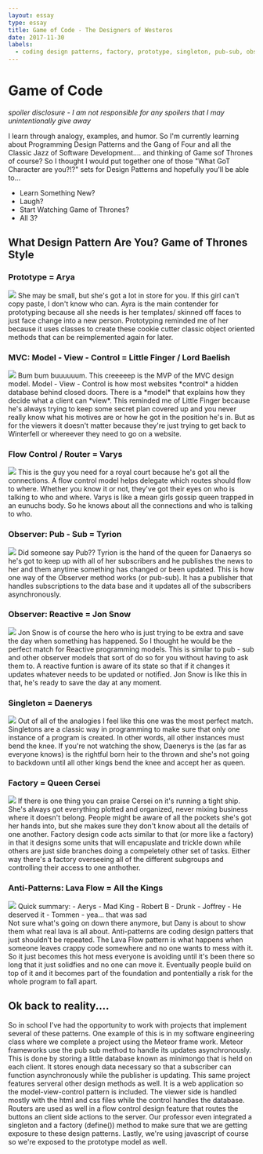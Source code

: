 ```yaml
---
layout: essay
type: essay
title: Game of Code - The Designers of Westeros
date: 2017-11-30
labels:
  - coding design patterns, factory, prototype, singleton, pub-sub, observer, gof, gang of four
---
```

# Game of Code
*spoiler disclosure - I am not responsible for any spoilers that I may unintentionally give away* 

I learn through analogy, examples, and humor. So I'm currently learning about Programming Design Patterns and the Gang of Four and all the Classic Jazz of Software Development.... and thinking of Game sof Thrones of course? So I thought I would put together one of those "What GoT Character are you?!?" sets for Design Patterns and hopefully you'll be able to... 
- Learn Something New? 
- Laugh? 
- Start Watching Game of Thrones? 
- All 3? 

## What Design Pattern Are You? Game of Thrones Style

### Prototype = Arya
<img class="ui small left floated rounded image" src="http://www.newstalk.com/content/000/images/000147/151623_54_news_hub_137623_656x500.jpg">
She may be small, but she's got a lot in store for you. If this girl can't copy paste, I don't know who can. Ayra is the main contender for prototyping because all she needs is her templates/ skinned off faces to just face change into a new person. Prototyping reminded me of her because it uses classes to create these cookie cutter classic object oriented methods that can be reimplemented again for later. 

### MVC: Model - View - Control = Little Finger / Lord Baelish
<img class="ui small right floated rounded image" src="https://vignette.wikia.nocookie.net/gameofthrones/images/9/90/Petyr_s6.png/revision/latest?cb=20160828101144&path-prefix=tr">
Bum bum buuuuuum. This creeeeep is the MVP of the MVC design model. Model - View - Control is how most websites *control* a hidden database behind closed doors. There is a *model* that explains how they decide what a client can *view*. This reminded me of Little Finger because he's always trying to keep some secret plan covered up and you never really know what his motives are or how he got in the position he's in. But as for the viewers it doesn't matter because they're just trying to get back to Winterfell or whereever they need to go on a website. 

### Flow Control / Router = Varys
<img class="ui small left floated rounded image" src="https://cdn.pastemagazine.com/www/articles/VARYS-GAME-OF-THRONES-quotes.jpg">
This is the guy you need for a royal court because he's got all the connections. A flow control model helps delegate which routes should flow to where. Whether you know it or not, they've got their eyes on who is talking to who and where. Varys is like a mean girls gossip queen trapped in an eunuchs body. So he knows about all the connections and who is talking to who. 

### Observer: Pub - Sub = Tyrion
<img class="ui small right floated rounded image" src="http://i.telegraph.co.uk/multimedia/archive/03295/Tyrion_1_3295189b.jpg">
Did someone say Pub?? Tyrion is the hand of the queen for Danaerys so he's got to keep up with all of her subscribers and he publishes the news to her and them anytime something has changed or been updated. This is how one way of the Observer method works (or pub-sub). It has a publisher that handles subscriptions to the data base and it updates all of the subscribers asynchronously. 

### Observer: Reactive = Jon Snow
<img class="ui small left floated rounded image" src="https://metrouk2.files.wordpress.com/2017/03/jon-snow-game-of-thrones1.jpg?w=748&h=374&crop=1">
Jon Snow is of course the hero who is just trying to be extra and save the day when something has happened. So I thought he would be the perfect match for Reactive programming models. This is similar to pub - sub and other observer models that sort of do so for you without having to ask them to. A reactive funtion is aware of its state so that if it changes it updates whatever needs to be updated or notified. Jon Snow is like this in that, he's ready to save the day at any moment. 

### Singleton = Daenerys
<img class="ui small right floated rounded image" src="https://www.google.com/url?sa=i&rct=j&q=&esrc=s&source=images&cd=&cad=rja&uact=8&ved=0ahUKEwi_1OyxlvHXAhVHy2MKHZ7vAsoQjRwIBw&url=http%3A%2F%2Fwww.digitalspy.com%2Ftv%2Fgame-of-thrones%2Fnews%2Fa836675%2Fdid-game-of-thrones-season-7-finale-tyrion-betrays-daenerys-theory%2F&psig=AOvVaw3GSl4Q0oHRYDxyTJcHYljq&ust=1512504999267868">
Out of all of the analogies I feel like this one was the most perfect match. Singletons are a classic way in programming to make sure that only one instance of a program is created. In other words, all other instances must bend the knee. If you're not watching the show, Daenerys is the (as far as everyone knows) is the rightful born heir to the thrown and she's not going to backdown until all other kings bend the knee and accept her as queen. 

### Factory = Queen Cersei
<img class="ui small left floated rounded image" src="https://hips.hearstapps.com/hmg-prod.s3.amazonaws.com/images/cersei-euron-gift-1500579238.png?crop=1.00xw:0.892xh;0,0.0684xh&resize=980:*">
If there is one thing you can praise Cersei on it's running a tight ship. She's always got everything plotted and organized, never mixing business where it doesn't belong. People might be aware of all the pockets she's got her hands into, but she makes sure they don't know about all the details of one another. Factory design code acts similar to that (or more like a factory) in that it designs some units that will encapuslate and trickle down while others are just side branches doing a compeletely other set of tasks. Either way there's a factory overseeing all of the different subgroups and controlling their access to one anthother. 

### Anti-Patterns: Lava Flow = All the Kings
<img class="ui small right floated rounded image" src="http://digitalspyuk.cdnds.net/16/25/980x490/landscape-1466683466-aerys.jpg">
Quick summary: 
- Aerys     -  Mad King
- Robert B  -  Drunk
- Joffrey   -  He deserved it
- Tommen    -  yea... that was sad
<br>Not sure what's going on down there anymore, but Dany is about to show them what real lava is all about. Anti-patterns are coding design patters that just shouldn't be repeated. The Lava Flow pattern is what happens when someone leaves crappy code somewhere and no one wants to mess with it. So it just becomes this hot mess everyone is avoiding until it's been there so long that it just solidfies and no one can move it. Eventually people build on top of it and it becomes part of the foundation and pontentially a risk for the whole program to fall apart. 

## Ok back to reality....

  So in school I've had the opportunity to work with projects that implement several of these patterns. One example of this is in my software engineering class where we complete a project using the Meteor frame work. Meteor frameworks use the pub sub method to handle its updates asynchronously. This is done by storing a little database known as minimongo that is held on each client. It stores enough data necessary so that a subscriber can function asynchronously while the publisher is updating.
  This same project features serveral other design methods as well. It is a web application so the model-view-control pattern is included. The viewer side is handled mostly with the html and css files while the control handles the database. Routers are used as well in a flow control design feature that routes the buttons an client side actions to the server. Our professor even integrated a singleton and a factory (define()) method to make sure that we are getting exposure to these design patterns. Lastly, we're using javascript of course so we're exposed to the prototype model as well. 



